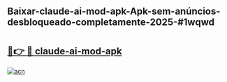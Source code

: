 ## Baixar-claude-ai-mod-apk-Apk-sem-anúncios-desbloqueado-completamente-2025-#1wqwd

# <h2><a href="https://ainizakaria.my?title=claude-ai-mod-apk&ref=20M">🔗👉 🔴 claude-ai-mod-apk</a></h2>

[![acn](https://github.com/user-attachments/assets/0f9c940e-d8b0-45ae-aac7-cd30a18b3e1c)](https://ainizakaria.my?title=claude-ai-mod-apk&ref=20M)

